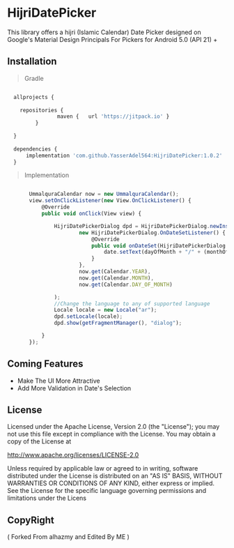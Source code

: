 # HijriDatePicker
This library offers a hijri (Islamic Calendar) Date Picker designed on Google's Material Design Principals For Pickers for Android 5.0 (API 21) +



## Installation

> Gradle

```javascript

  allprojects {
  
    repositories { 
                maven {   url 'https://jitpack.io' } 
         }
    
  }
    
  dependencies {
      implementation 'com.github.YasserAdel564:HijriDatePicker:1.0.2'
  }
  ```
  
 >Implementation
 
 ```javascript

        UmmalquraCalendar now = new UmmalquraCalendar();
        view.setOnClickListener(new View.OnClickListener() {
            @Override
            public void onClick(View view) {

                HijriDatePickerDialog dpd = HijriDatePickerDialog.newInstance(
                        new HijriDatePickerDialog.OnDateSetListener() {
                            @Override
                            public void onDateSet(HijriDatePickerDialog view, int year, int monthOfYear, int dayOfMonth) {
                                date.setText(dayOfMonth + "/" + (monthOfYear + 1) + "/" + year);
                            }
                        },
                        now.get(Calendar.YEAR),
                        now.get(Calendar.MONTH),
                        now.get(Calendar.DAY_OF_MONTH)

                );
                //Change the language to any of supported language
                Locale locale = new Locale("ar");
                dpd.setLocale(locale);
                dpd.show(getFragmentManager(), "dialog");

            }
        });
  ```
  
  
  ## Coming Features
 * Make The UI More Attractive
 * Add More Validation in Date's Selection

 
 ## License
 
Licensed under the Apache License, Version 2.0 (the "License");
you may not use this file except in compliance with the License.
You may obtain a copy of the License at

http://www.apache.org/licenses/LICENSE-2.0

Unless required by applicable law or agreed to in writing, software
distributed under the License is distributed on an "AS IS" BASIS,
WITHOUT WARRANTIES OR CONDITIONS OF ANY KIND, either express or implied.
See the License for the specific language governing permissions and
limitations under the Licens


 ## CopyRight

( Forked From alhazmy and Edited By ME ) 
